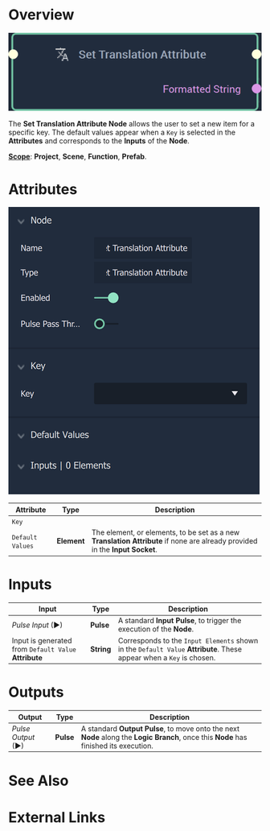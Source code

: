 # Overview

![The Set Translation Attribute Node.](../../.gitbook/assets/settranslationattnode.png)

The **Set Translation Attribute Node** allows the user to set a new item for a specific key. The default values appear when a `Key` is selected in the **Attributes** and corresponds to the **Inputs** of the **Node**.

[**Scope**](../overview.md#scopes): **Project**, **Scene**, **Function**, **Prefab**. 

# Attributes

![The Set Translation Attribute Node.](../../.gitbook/assets/settranslationnodeattributes.png)

|Attribute|Type|Description|
|---|---|---|
|`Key`|
|`Default Values`|**Element**|The element, or elements, to be set as a new **Translation Attribute** if none are already provided in the **Input Socket**.|

# Inputs

|Input|Type|Description|
|---|---|---|
|*Pulse Input* (►)|**Pulse**|A standard **Input Pulse**, to trigger the execution of the **Node**.|
|Input is generated from `Default Value` **Attribute**|**String**|Corresponds to the `Input Elements` shown in the `Default Value` **Attribute**. These appear when a `Key` is chosen.|

# Outputs

|Output|Type|Description|
|---|---|---|
|*Pulse Output* (►)|**Pulse**|A standard **Output Pulse**, to move onto the next **Node** along the **Logic Branch**, once this **Node** has finished its execution.|

# See Also

# External Links

